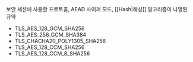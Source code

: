 보안 세션에 사용할 프로토콜, AEAD 사이퍼 모드, [[Hash|해싱]] 알고리즘이 나열된 규약
- TLS_AES_128_GCM_SHA256
- TLS_AES_256_GCM_SHA384
- TLS_CHACHA20_POLY1305_SHA256
- TLS_AES_128_CCM_SHA256
- TLS_AES_128_CCM_8_SHA256